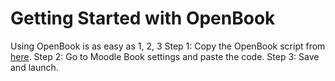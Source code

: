 # Getting Started with OpenBook
Using OpenBook is as easy as 1, 2, 3
Step 1: Copy the OpenBook script from [here](https://github.com/aylwinscw/OpenBook/blob/main/OpenBook.html).
Step 2: Go to Moodle Book settings and paste the code.
Step 3: Save and launch.

